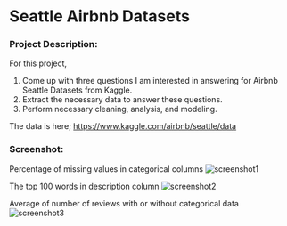 # Seattle Airbnb Datasets

### Project Description:
For this project, 
1. Come up with three questions I am interested in answering for Airbnb Seattle Datasets from Kaggle.
2. Extract the necessary data to answer these questions.
3. Perform necessary cleaning, analysis, and modeling.

The data is here;
https://www.kaggle.com/airbnb/seattle/data

### Screenshot:

Percentage of missing values in categorical columns
![screenshot1](https://user-images.githubusercontent.com/26545820/74226146-60a4b580-4cff-11ea-90d2-e3a7cdfd1d3e.png)

The top 100 words in description column
![screenshot2](https://user-images.githubusercontent.com/26545820/74226202-7f0ab100-4cff-11ea-94c8-51bef694aaeb.png)

Average of number of reviews with or without categorical data
![screenshot3](https://user-images.githubusercontent.com/26545820/74226225-88941900-4cff-11ea-866e-e1ce3c25cb17.png)

